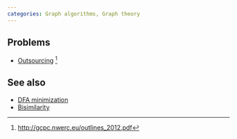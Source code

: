 ```yaml
---
categories: Graph algorithms, Graph theory
---
```


## Problems
- [Outsourcing](https://open.kattis.com/problems/outsourcing) [^1]

## See also
- [DFA minimization]()
- [Bisimilarity]()

[^1]: <http://gcpc.nwerc.eu/outlines_2012.pdf>